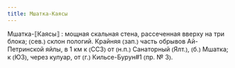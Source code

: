 ```yaml
---
title: Мшатка-Каясы
---
```


Мшатка-⟦Каясы⟧
: мощная скальная стена, рассеченная вверху на три блока; ⦅сев.⦆ склон пологий. Крайняя ⦅зап.⦆ часть обрывов Ай-Петринской яйлы, в 1 км к ⦅ССЗ⦆ от ⦅н.п.⦆ Санаторный ⦅Ялт.⦆, ⦅б.⦆ Мшатка; к ⦅ЮЗ⦆, через кулуар, от ⦅г.⦆ Кильсе-Бурун#1 ⦅пр. № 3⦆.
